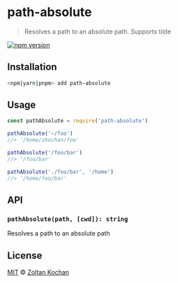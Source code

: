 # path-absolute

> Resolves a path to an absolute path. Supports tilde

<!--@shields('npm')-->
[![npm version](https://img.shields.io/npm/v/path-absolute.svg)](https://www.npmjs.com/package/path-absolute)
<!--/@-->

## Installation

```sh
<npm|yarn|pnpm> add path-absolute
```

## Usage

```js
const pathAbsolute = require('path-absolute')

pathAbsolute('~/foo')
//> '/home/zkochan/foo'

pathAbsolute('/foo/bar')
//> '/foo/bar'

pathAbsolute('./foo/bar', '/home')
//> '/home/foo/bar'
```

## API

### `pathAbsolute(path, [cwd]): string`

Resolves a path to an absolute path

## License

[MIT](LICENSE) © [Zoltan Kochan](https://www.kochan.io/)
